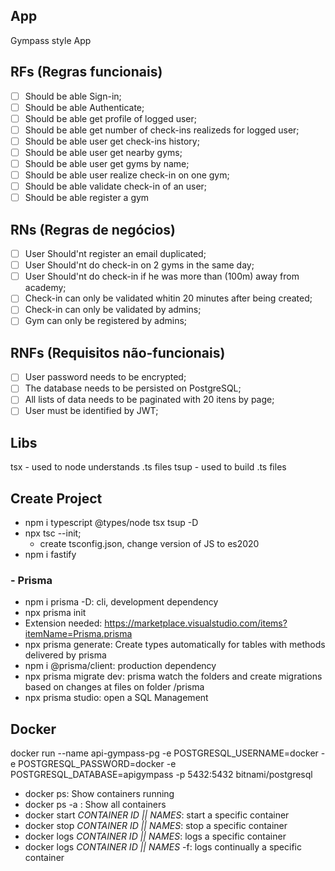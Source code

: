 ## App

Gympass style App

## RFs (Regras funcionais)

- [ ] Should be able Sign-in;
- [ ] Should be able Authenticate;
- [ ] Should be able get profile of logged user;
- [ ] Should be able get number of check-ins realizeds for logged user;
- [ ] Should be able user get check-ins history;
- [ ] Should be able user get nearby gyms;
- [ ] Should be able user get gyms by name;
- [ ] Should be able user realize check-in on one gym;
- [ ] Should be able validate check-in of an user;
- [ ] Should be able register a gym

## RNs (Regras de negócios)

- [ ] User Should'nt register an email duplicated;
- [ ] User Should'nt do check-in on 2 gyms in the same day;
- [ ] User Should'nt do check-in if he was more than (100m) away from academy;
- [ ] Check-in can only be validated whitin 20 minutes after being created;
- [ ] Check-in can only be validated by admins;
- [ ] Gym can only be registered by admins;

## RNFs (Requisitos não-funcionais)

- [ ] User password needs to be encrypted;
- [ ] The database needs to be persisted on PostgreSQL;
- [ ] All lists of data needs to be paginated with 20 itens by page;
- [ ] User must be identified by JWT;

## Libs

tsx - used to node understands .ts files
tsup - used to build .ts files

## Create Project

- npm i typescript @types/node tsx tsup -D
- npx tsc --init;
  - create tsconfig.json, change version of JS to es2020
- npm i fastify

### - Prisma
- npm i prisma -D: cli, development dependency
- npx prisma init
- Extension needed: https://marketplace.visualstudio.com/items?itemName=Prisma.prisma
- npx prisma generate: Create types automatically for tables with methods delivered by prisma
- npm i @prisma/client: production dependency
- npx prisma migrate dev: prisma watch the folders and create migrations based on changes at files on folder /prisma
- npx prisma studio: open a SQL Management

## Docker
docker run --name api-gympass-pg -e POSTGRESQL_USERNAME=docker -e POSTGRESQL_PASSWORD=docker -e POSTGRESQL_DATABASE=apigympass -p 5432:5432 bitnami/postgresql

- docker ps: Show containers running
- docker ps -a : Show all containers
- docker start *CONTAINER ID || NAMES*: start a specific container
- docker stop *CONTAINER ID || NAMES*: stop a specific container
- docker logs *CONTAINER ID || NAMES*: logs a specific container
- docker logs *CONTAINER ID || NAMES* -f: logs continually a specific container


